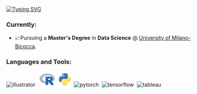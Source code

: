 <a href="https://git.io/typing-svg"><img src="https://readme-typing-svg.demolab.com?font=Fira+Code&duration=2000&pause=200&center=true&multiline=true&repeat=false&width=600&height=200&lines=Gaetano+Chiriaco;+;+B.Sc.+Big+Data+Statistics+%7C+M.Sc.+Data+Science;+;Data+Science+%7C+Computer+Vision+%7C+NLP" alt="Typing SVG" /></a>

<div align="left" style="margin-top:20px;">

<h3 align="left">Currently:</h3>

* 	&#128200;Pursuing a **Master's Degree** in **Data Science** @ [University of Milano-Bicocca](https://www.unimib.it/graduate/data-science). 


</div>


<h3 align="left">Languages and Tools:</h3>
<p align="left">  <img src="https://www.vectorlogo.zone/logos/adobe_illustrator/adobe_illustrator-icon.svg" alt="illustrator" width="40" height="40"/>&nbsp;&nbsp;
  <img  src="https://raw.githubusercontent.com/github/explore/80688e429a7d4ef2fca1e82350fe8e3517d3494d/topics/r/r.png" alt="r" width="40" height="40"/>&nbsp;&nbsp;<img src="https://raw.githubusercontent.com/devicons/devicon/master/icons/python/python-original.svg" alt="python" width="40" height="40"/>&nbsp;<img src="https://www.vectorlogo.zone/logos/pytorch/pytorch-icon.svg" alt="pytorch" width="40" height="40"/>&nbsp;&nbsp;<img src="https://www.vectorlogo.zone/logos/tensorflow/tensorflow-icon.svg" alt="tensorflow" width="40" height="40"/>&nbsp;&nbsp;<img src="https://img.icons8.com/color/512/tableau-software.png" alt="tableau" width="40" height="40" /></p>
